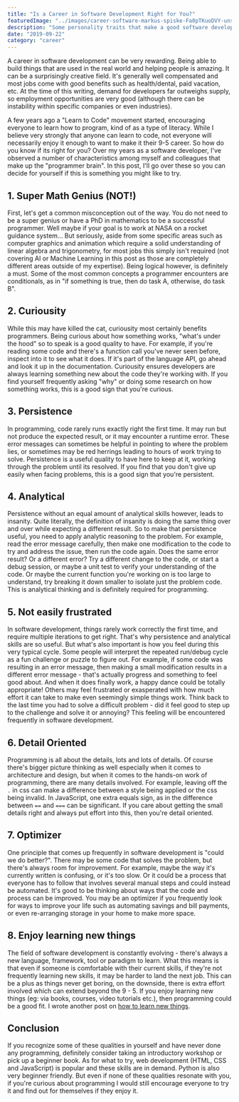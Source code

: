 ```yaml
---
title: "Is a Career in Software Development Right for You?"
featuredImage: "../images/career-software-markus-spiske-Fa0pTKuoDVY-unsplash.jpg"
description: "Some personality traits that make a good software developer"
date: "2019-09-22"
category: "career"
---
```


A career in software development can be very rewarding. Being able to build things that are used in the real world and helping people is amazing. It can be a surprisingly creative field. It's generally well compensated and most jobs come with good benefits such as health/dental, paid vacation, etc. At the time of this writing, demand for developers far outweighs supply, so employment opportunities are very good (although there can be instability within specific companies or even industries).

A few years ago a "Learn to Code" movement started, encouraging everyone to learn how to program, kind of as a type of literacy. While I believe very strongly that anyone can learn to code, not everyone will necessarily enjoy it enough to want to make it their 9-5 career. So how do you know if its right for you? Over my years as a software developer, I've observed a number of characteristics among myself and colleagues that make up the "programmer brain". In this post, I'll go over these so you can decide for yourself if this is something you might like to try.

## 1. Super Math Genius (NOT!)

First, let's get a common misconception out of the way. You do not need to be a super genius or have a PhD in mathematics to be a successful programmer. Well maybe if your goal is to work at NASA on a rocket guidance system... But seriously, aside from some specific areas such as computer graphics and animation which require a solid understanding of linear algebra and trigonometry, for most jobs this simply isn't required (not covering AI or Machine Learning in this post as those are completely different areas outside of my expertise). Being logical however, is definitely a must. Some of the most common concepts a programmer encounters are conditionals, as in "if something is true, then do task A, otherwise, do task B".

## 2. Curiousity

While this may have killed the cat, curiousity most certainly benefits programmers. Being curious about how something works, "what's under the hood" so to speak is a good quality to have. For example, if you're reading some code and there's a function call you've never seen before, inspect into it to see what it does. If it's part of the language API, go ahead and look it up in the documentation. Curiousity ensures developers are always learning something new about the code they're working with. If you find yourself frequently asking "why" or doing some research on how something works, this is a good sign that you're curious.

## 3. Persistence

In programming, code rarely runs exactly right the first time. It may run but not produce the expected result, or it may encounter a runtime error. These error messages can sometimes be helpful in pointing to where the problem lies, or sometimes may be red herrings leading to hours of work trying to solve. Persistence is a useful quality to have here to keep at it, working through the problem until its resolved. If you find that you don't give up easily when facing problems, this is a good sign that you're persistent.

## 4. Analytical

Persistence without an equal amount of analytical skills however, leads to insanity. Quite literally, the definition of insanity is doing the same thing over and over while expecting a different result. So to make that persistence useful, you need to apply analytic reasoning to the problem. For example, read the error message carefully, then make one modification to the code to try and address the issue, then run the code again. Does the same error result? Or a different error? Try a different change to the code, or start a debug session, or maybe a unit test to verify your understanding of the code. Or maybe the current function you're working on is too large to understand, try breaking it down smaller to isolate just the problem code. This is analytical thinking and is definitely required for programming.

## 5. Not easily frustrated

In software development, things rarely work correctly the first time, and require multiple iterations to get right. That's why persistence and analytical skills are so useful. But what's also important is how you feel during this very typical cycle. Some people will interpret the repeated run/debug cycle as a fun challenge or puzzle to figure out. For example, if some code was resulting in an error message, then making a small modification results in a different error message - that's actually progress and something to feel good about. And when it does finally work, a happy dance could be totally appropriate! Others may feel frustrated or exasperated with how much effort it can take to make even seemingly simple things work. Think back to the last time you had to solve a difficult problem - did it feel good to step up to the challenge and solve it or annoying? This feeling will be encountered frequently in software development.

## 6. Detail Oriented

Programming is all about the details, lots and lots of details. Of course there's bigger picture thinking as well especially when it comes to architecture and design, but when it comes to the hands-on work of programming, there are many details involved. For example, leaving off the `.` in css can make a difference between a style being applied or the css being invalid. In JavaScript, one extra equals sign, as in the difference between `==` and `===` can be significant. If you care about getting the small details right and always put effort into this, then you're detail oriented.

## 7. Optimizer

One principle that comes up frequently in software development is "could we do better?". There may be some code that solves the problem, but there's always room for improvement. For example, maybe the way it's currently written is confusing, or it's too slow. Or it could be a process that everyone has to follow that involves several manual steps and could instead be automated. It's good to be thinking about ways that the code and process can be improved. You may be an optimizer if you frequently look for ways to improve your life such as automating savings and bill payments, or even re-arranging storage in your home to make more space.

## 8. Enjoy learning new things

The field of software development is constantly evolving - there's always a new language, framework, tool or paradigm to learn. What this means is that even if someone is comfortable with their current skills, if they're not frequently learning new skills, it may be harder to land the next job. This can be a plus as things never get boring, on the downside, there is extra effort involved which can extend beyond the 9 - 5. If you enjoy learning new things (eg: via books, courses, video tutorials etc.), then programming could be a good fit. I wrote another post on [how to learn new things](/blog/how-to-learn-new-things/).

## Conclusion

If you recognize some of these qualities in yourself and have never done any programming, definitely consider taking an introductory workshop or pick up a beginner book. As for what to try, web development (HTML, CSS and JavaScript) is popular and these skills are in demand. Python is also very beginner friendly. But even if none of these qualities resonate with you, if you're curious about programming I would still encourage everyone to try it and find out for themselves if they enjoy it.